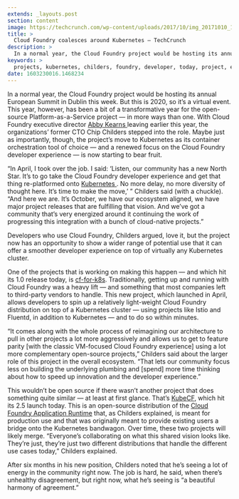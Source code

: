 ```yaml
--- 
extends: _layouts.post 
section: content 
image: https://techcrunch.com/wp-content/uploads/2017/10/img_20171010_175600.jpg?w=533 
title: > 
  Cloud Foundry coalesces around Kubernetes – TechCrunch 
description: > 
  In a normal year, the Cloud Foundry project would be hosting its annual European Summit in Dublin this week.With Cloud Foundry executive director Abby Kearns leaving earlier this year, the organizations’ former CTO Chip Childers stepped into the role.Maybe just as importantly, though, the project’s move to Kubernetes as its container orchestration tool of choice — and a renewed focus on the Cloud Foundry developer experience — is now starting to bear fruit.It’s to go take the Cloud Foundry developer experience and get that thing re-platformed onto Kubernetes .Traditionally, getting up and running with Cloud Foundry was a heavy lift — and something that most companies left to third-party vendors to handle. 
keywords: > 
  projects, kubernetes, childers, foundry, developer, today, project, experience, community, cloud, coalesces, techcrunch 
date: 1603230016.1468234 
--- 
```

<div><p id="speakable-summary">In a normal year, the Cloud Foundry project would be hosting its annual European Summit in Dublin this week. But this is 2020, so it&#8217;s a virtual event. This year, however, has been a bit of a transformative year for the open-source Platform-as-a-Service project &#8212; in more ways than one. With Cloud Foundry executive director <a class="crunchbase-link" href="https://crunchbase.com/person/abby-kearns" target="_blank">Abby Kearns </a> leaving earlier this year, the organizations&#8217; former CTO Chip Childers stepped into the role. Maybe just as importantly, though, the project&#8217;s move to Kubernetes as its container orchestration tool of choice &#8212; and a renewed focus on the Cloud Foundry developer experience &#8212; is now starting to bear fruit.</p>
<p>&#8220;In April, I took over the job. I said: &#8216;Listen, our community has a new North Star. It&#8217;s to go take the Cloud Foundry developer experience and get that thing re-platformed onto <a class="crunchbase-link" href="https://crunchbase.com/organization/kubernetes" target="_blank">Kubernetes </a>. No more delay, no more diversity of thought here. It&#8217;s time to make the move,&#8217; &#8221; Childers said (with a chuckle). &#8220;And here we are. It&#8217;s October, we have our ecosystem aligned, we have major project releases that are fulfilling that vision. And we&#8217;ve got a community that&#8217;s very energized around it continuing the work of progressing this integration with a bunch of cloud-native projects.&#8221;</p>
<p>Developers who use Cloud Foundry, Childers argued, love it, but the project now has an opportunity to show a wider range of potential use that it can offer a smoother developer experience on top of virtually any Kubernetes cluster.</p><p class="piano-inline-promo"></p>
<p>One of the projects that is working on making this happen &#8212; and which hit its 1.0 release today, is <a href="https://www.cloudfoundry.org/blog/cloud-foundry-becomes-more-kubernetes-native-with-cf-for-k8s/">cf-for-k8s</a>. Traditionally, getting up and running with Cloud Foundry was a heavy lift &#8212; and something that most companies left to third-party vendors to handle. This new project, which launched in April, allows developers to spin up a relatively light-weight Cloud Foundry distribution on top of a Kubernetes cluster &#8212; using projects like Istio and Fluentd, in addition to Kubernetes &#8212; and to do so within minutes.</p>
<p>&#8220;It comes along with the whole process of reimagining our architecture to pull in other projects a lot more aggressively and allows us to get to feature parity [with the classic VM-focused Cloud Foundry experience] using a lot more complementary open-source projects,&#8221; Childers said about the larger role of this project in the overall ecosystem. &#8220;That lets our community focus less on building the underlying plumbing and [spend] more time thinking about how to speed up innovation and the developer experience.&#8221;</p>
<p>This wouldn&#8217;t be open source if there wasn&#8217;t another project that does something quite similar &#8212; at least at first glance. That&#8217;s <a href="https://www.cloudfoundry.org/blog/cloud-foundry-foundation-announces-kubecf-is-new-incubating-project/">KubeCF</a>, which hit its 2.5 launch today. This is an open-source distribution of the <a href="https://www.cloudfoundry.org/projects/#application_runtime_pmc">Cloud Foundry Application Runtime</a> that, as Childers explained, is meant for production use and that was originally meant to provide existing users a bridge onto the Kubernetes bandwagon. Over time, these two projects will likely merge. &#8220;Everyone&#8217;s collaborating on what this shared vision looks like. They&#8217;re just, they&#8217;re just two different distributions that handle the different use cases today,&#8221; Childers explained.</p>
<p>After six months in his new position, Childers noted that he&#8217;s seeing a lot of energy in the community right now. The job is hard, he said, when there&#8217;s unhealthy disagreement, but right now, what he&#8217;s seeing is &#8220;a beautiful harmony of agreement.&#8221;</p>
</div>
